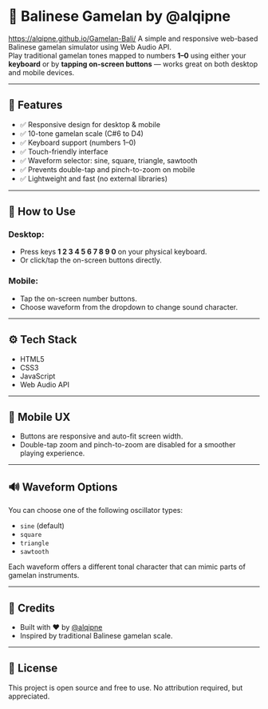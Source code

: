 # 🎼 Balinese Gamelan by @alqipne
https://alqipne.github.io/Gamelan-Bali/
A simple and responsive web-based Balinese gamelan simulator using Web Audio API.  
Play traditional gamelan tones mapped to numbers **1–0** using either your **keyboard** or by **tapping on-screen buttons** — works great on both desktop and mobile devices.

---

## 🌟 Features

- ✅ Responsive design for desktop & mobile
- ✅ 10-tone gamelan scale (C#6 to D4)
- ✅ Keyboard support (numbers 1–0)
- ✅ Touch-friendly interface
- ✅ Waveform selector: sine, square, triangle, sawtooth
- ✅ Prevents double-tap and pinch-to-zoom on mobile
- ✅ Lightweight and fast (no external libraries)

---

## 🎵 How to Use

### Desktop:
- Press keys **1 2 3 4 5 6 7 8 9 0** on your physical keyboard.
- Or click/tap the on-screen buttons directly.

### Mobile:
- Tap the on-screen number buttons.
- Choose waveform from the dropdown to change sound character.

---

## ⚙️ Tech Stack

- HTML5
- CSS3
- JavaScript
- Web Audio API

---

## 📱 Mobile UX

- Buttons are responsive and auto-fit screen width.
- Double-tap zoom and pinch-to-zoom are disabled for a smoother playing experience.

---

## 🔊 Waveform Options

You can choose one of the following oscillator types:

- `sine` (default)
- `square`
- `triangle`
- `sawtooth`

Each waveform offers a different tonal character that can mimic parts of gamelan instruments.

---

## 🧠 Credits

- Built with ❤️ by [@alqipne](https://github.com/alqipne)
- Inspired by traditional Balinese gamelan scale.

---

## 📂 License

This project is open source and free to use. No attribution required, but appreciated.
